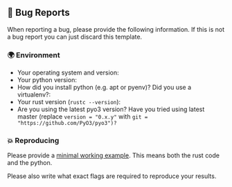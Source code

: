 ## 🐛 Bug Reports

When reporting a bug, please provide the following information. If this is not a bug report you can just discard this template.

### 🌍 Environment

 - Your operating system and version:
 - Your python version:
 - How did you install python (e.g. apt or pyenv)? Did you use a virtualenv?:
 - Your rust version (`rustc --version`):
 - Are you using the latest pyo3 version? Have you tried using latest master (replace `version = "0.x.y"` with `git = "https://github.com/PyO3/pyo3")?` 

### 💥 Reproducing

Please provide a [minimal working example](https://stackoverflow.com/help/mcve). This means both the rust code and the python.

Please also write what exact flags are required to reproduce your results.
